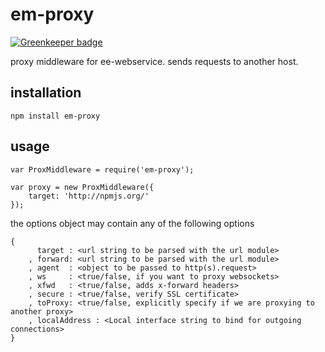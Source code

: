 # em-proxy

[![Greenkeeper badge](https://badges.greenkeeper.io/eventEmitter/em-proxy.svg)](https://greenkeeper.io/)

proxy middleware for ee-webservice. sends requests to another host.

## installation

	npm install em-proxy


## usage

	var ProxMiddleware = require('em-proxy');

	var proxy = new ProxMiddleware({
		target: 'http://npmjs.org/'
	});


the options object may contain any of the following options


	{
		  target : <url string to be parsed with the url module>
		, forward: <url string to be parsed with the url module>
		, agent  : <object to be passed to http(s).request>
		, ws     : <true/false, if you want to proxy websockets>
		, xfwd   : <true/false, adds x-forward headers>
		, secure : <true/false, verify SSL certificate>
		, toProxy: <true/false, explicitly specify if we are proxying to another proxy>
		, localAddress : <Local interface string to bind for outgoing connections>
	}